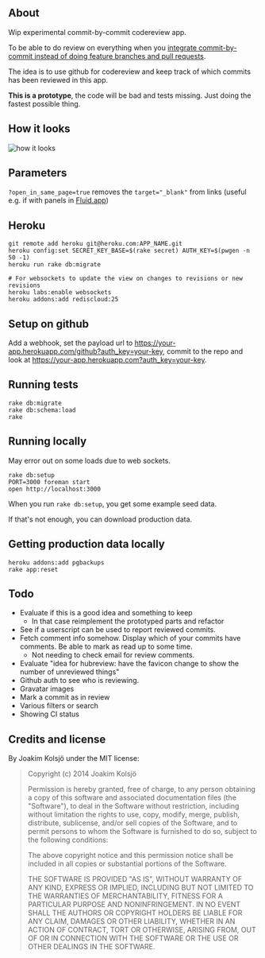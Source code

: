 ## About

Wip experimental commit-by-commit codereview app.

To be able to do review on everything when you [integrate commit-by-commit instead of doing feature branches and pull requests](http://thepugautomatic.com/2014/02/code-review/).

The idea is to use github for codereview and keep track of which commits has been reviewed in this app.

**This is a prototype**, the code will be bad and tests missing. Just doing the fastest possible thing.

## How it looks

![how it looks](http://cl.ly/image/1t2O0W0S1w0T/Screen%20Shot%202014-03-01%20at%2011.41.15%20AM.png)

## Parameters

`?open_in_same_page=true` removes the `target="_blank"` from links (useful e.g. if with panels in [Fluid.app](http://fluidapp.com/))

## Heroku

    git remote add heroku git@heroku.com:APP_NAME.git
    heroku config:set SECRET_KEY_BASE=$(rake secret) AUTH_KEY=$(pwgen -n 50 -1)
    heroku run rake db:migrate

    # For websockets to update the view on changes to revisions or new revisions
    heroku labs:enable websockets
    heroku addons:add rediscloud:25

## Setup on github

Add a webhook, set the payload url to https://your-app.herokuapp.com/github?auth_key=your-key, commit to the repo and look at https://your-app.herokuapp.com?auth_key=your-key.

## Running tests

    rake db:migrate
    rake db:schema:load
    rake

## Running locally

May error out on some loads due to web sockets.

    rake db:setup
    PORT=3000 foreman start
    open http://localhost:3000

When you run `rake db:setup`, you get some example seed data.

If that's not enough, you can download production data.

## Getting production data locally

    heroku addons:add pgbackups
    rake app:reset

## Todo

* Evaluate if this is a good idea and something to keep
  * In that case reimplement the prototyped parts and refactor
* See if a userscript can be used to report reviewed commits.
* Fetch comment info somehow. Display which of your commits have comments. Be able to mark as read up to some time.
  * Not needing to check email for review comments.
* Evaluate "idea for hubreview: have the favicon change to show the number of unreviewed things"
* Github auth to see who is reviewing.
* Gravatar images
* Mark a commit as in review
* Various filters or search
* Showing CI status

## Credits and license

By Joakim Kolsjö under the MIT license:

>  Copyright (c) 2014 Joakim Kolsjö
>
>  Permission is hereby granted, free of charge, to any person obtaining a copy
>  of this software and associated documentation files (the "Software"), to deal
>  in the Software without restriction, including without limitation the rights
>  to use, copy, modify, merge, publish, distribute, sublicense, and/or sell
>  copies of the Software, and to permit persons to whom the Software is
>  furnished to do so, subject to the following conditions:
>
>  The above copyright notice and this permission notice shall be included in
>  all copies or substantial portions of the Software.
>
>  THE SOFTWARE IS PROVIDED "AS IS", WITHOUT WARRANTY OF ANY KIND, EXPRESS OR
>  IMPLIED, INCLUDING BUT NOT LIMITED TO THE WARRANTIES OF MERCHANTABILITY,
>  FITNESS FOR A PARTICULAR PURPOSE AND NONINFRINGEMENT. IN NO EVENT SHALL THE
>  AUTHORS OR COPYRIGHT HOLDERS BE LIABLE FOR ANY CLAIM, DAMAGES OR OTHER
>  LIABILITY, WHETHER IN AN ACTION OF CONTRACT, TORT OR OTHERWISE, ARISING FROM,
>  OUT OF OR IN CONNECTION WITH THE SOFTWARE OR THE USE OR OTHER DEALINGS IN
>  THE SOFTWARE.

